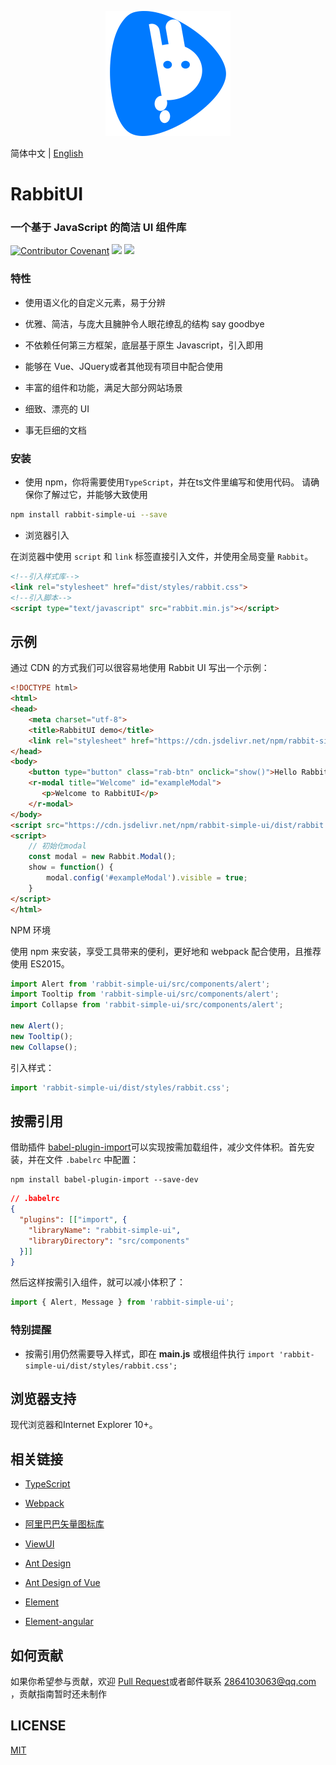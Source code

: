 <p align="center">
    <a href="http://www.rabbitui.cn">
        <img width="200" src="./assets/logo.svg">
    </a>
</p>

简体中文 | [English](./README.en-US.md)

# RabbitUI

### 一个基于 JavaScript 的简洁 UI 组件库

[![Contributor Covenant](https://img.shields.io/badge/Contributor%20Covenant-2.0-4baaaa.svg)](code_of_conduct.md)
[![](https://img.shields.io/npm/v/rabbit-simple-ui.svg?style=flat-square)](https://www.npmjs.com/package/rabbit-simple-ui)
[![](https://data.jsdelivr.com/v1/package/npm/rabbit-simple-ui/badge)](https://www.jsdelivr.com/package/npm/rabbit-simple-ui) 

### 特性

- 使用语义化的自定义元素，易于分辨

- 优雅、简洁，与庞大且臃肿令人眼花缭乱的结构 say goodbye

- 不依赖任何第三方框架，底层基于原生 Javascript，引入即用

- 能够在 Vue、JQuery或者其他现有项目中配合使用

- 丰富的组件和功能，满足大部分网站场景

- 细致、漂亮的 UI

- 事无巨细的文档

### 安装

- 使用 npm，你将需要使用`TypeScript`，并在ts文件里编写和使用代码。 请确保你了解过它，并能够大致使用

```bash
npm install rabbit-simple-ui --save
```

- 浏览器引入

在浏览器中使用 `script` 和 `link` 标签直接引入文件，并使用全局变量 `Rabbit`。

```html
<!--引入样式库-->
<link rel="stylesheet" href="dist/styles/rabbit.css">
<!--引入脚本-->
<script type="text/javascript" src="rabbit.min.js"></script>
```

## 示例

通过 CDN 的方式我们可以很容易地使用 Rabbit UI 写出一个示例：

```html
<!DOCTYPE html>
<html>
<head>
    <meta charset="utf-8">
    <title>RabbitUI demo</title>
    <link rel="stylesheet" href="https://cdn.jsdelivr.net/npm/rabbit-simple-ui/dist/styles/rabbit.css">
</head>
<body>
    <button type="button" class="rab-btn" onclick="show()">Hello Rabbit UI</button>
    <r-modal title="Welcome" id="exampleModal">
       <p>Welcome to RabbitUI</p>
    </r-modal>
</body>
<script src="https://cdn.jsdelivr.net/npm/rabbit-simple-ui/dist/rabbit.min.js"></script>
<script>
    // 初始化modal
    const modal = new Rabbit.Modal();
    show = function() {
        modal.config('#exampleModal').visible = true;  
    }
</script>
</html>
```

NPM 环境

使用 npm 来安装，享受工具带来的便利，更好地和 webpack 配合使用，且推荐使用 ES2015。

```ts
import Alert from 'rabbit-simple-ui/src/components/alert';
import Tooltip from 'rabbit-simple-ui/src/components/alert';
import Collapse from 'rabbit-simple-ui/src/components/alert';

new Alert();   
new Tooltip();
new Collapse();  
```

引入样式：

```ts
import 'rabbit-simple-ui/dist/styles/rabbit.css';
```

## 按需引用

 借助插件 [babel-plugin-import](https://github.com/ant-design/babel-plugin-import)可以实现按需加载组件，减少文件体积。首先安装，并在文件 `.babelrc` 中配置：

```text
npm install babel-plugin-import --save-dev
```

```json
// .babelrc
{
  "plugins": [["import", {
    "libraryName": "rabbit-simple-ui",
    "libraryDirectory": "src/components"
  }]]
}
```

然后这样按需引入组件，就可以减小体积了：

```ts
import { Alert, Message } from 'rabbit-simple-ui';
```

### 特别提醒

- 按需引用仍然需要导入样式，即在 **main.js** 或根组件执行 `import 'rabbit-simple-ui/dist/styles/rabbit.css';`

## 浏览器支持

现代浏览器和Internet Explorer 10+。

## 相关链接

- [TypeScript](https://www.tslang.cn/)

- [Webpack](http://webpack.github.io/)
- [阿里巴巴矢量图标库](https://www.iconfont.cn/)
- [ViewUI](https://www.iviewui.com/)
- [Ant Design](https://ant.design/index-cn)

- [Ant Design of Vue](https://2x.antdv.com/docs/vue/introduce-cn/)
- [Element](https://element.eleme.cn/)
- [Element-angular](https://element-angular.faas.ele.me/guide/install)

## 如何贡献

如果你希望参与贡献，欢迎 [Pull Request](https://github.com/vueComponent/ant-design-vue/pulls)或者邮件联系 2864103063@qq.com ，贡献指南暂时还未制作

## LICENSE

[MIT](https://github.com/niu-grandpa/RabbitUI/blob/master/LICENSE)